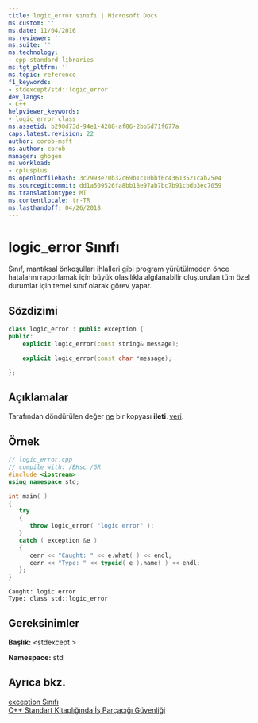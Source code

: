 ```yaml
---
title: logic_error sınıfı | Microsoft Docs
ms.custom: ''
ms.date: 11/04/2016
ms.reviewer: ''
ms.suite: ''
ms.technology:
- cpp-standard-libraries
ms.tgt_pltfrm: ''
ms.topic: reference
f1_keywords:
- stdexcept/std::logic_error
dev_langs:
- C++
helpviewer_keywords:
- logic_error class
ms.assetid: b290d73d-94e1-4288-af86-2bb5d71f677a
caps.latest.revision: 22
author: corob-msft
ms.author: corob
manager: ghogen
ms.workload:
- cplusplus
ms.openlocfilehash: 3c7993e70b32c69b1c10bbf6c43613521cab25e4
ms.sourcegitcommit: dd1a509526fa8bb18e97ab7bc7b91cbdb3ec7059
ms.translationtype: MT
ms.contentlocale: tr-TR
ms.lasthandoff: 04/26/2018
---
```

# <a name="logicerror-class"></a>logic_error Sınıfı

Sınıf, mantıksal önkoşulları ihlalleri gibi program yürütülmeden önce hatalarını raporlamak için büyük olasılıkla algılanabilir oluşturulan tüm özel durumlar için temel sınıf olarak görev yapar.

## <a name="syntax"></a>Sözdizimi

```cpp
class logic_error : public exception {
public:
    explicit logic_error(const string& message);

    explicit logic_error(const char *message);

};
```

## <a name="remarks"></a>Açıklamalar

Tarafından döndürülen değer [ne](../standard-library/exception-class.md) bir kopyası **ileti**`.`[veri](../standard-library/basic-string-class.md#data).

## <a name="example"></a>Örnek

```cpp
// logic_error.cpp
// compile with: /EHsc /GR
#include <iostream>
using namespace std;

int main( )
{
   try
   {
      throw logic_error( "logic error" );
   }
   catch ( exception &e )
   {
      cerr << "Caught: " << e.what( ) << endl;
      cerr << "Type: " << typeid( e ).name( ) << endl;
   };
}
```

```Output
Caught: logic error
Type: class std::logic_error
```

## <a name="requirements"></a>Gereksinimler

**Başlık:** \<stdexcept >

**Namespace:** std

## <a name="see-also"></a>Ayrıca bkz.

[exception Sınıfı](../standard-library/exception-class.md)<br/>
[C++ Standart Kitaplığında İş Parçacığı Güvenliği](../standard-library/thread-safety-in-the-cpp-standard-library.md)<br/>
